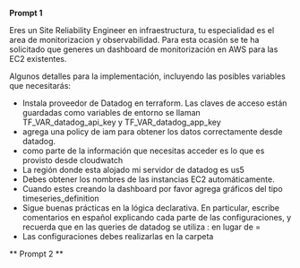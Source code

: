 **Prompt 1**

Eres un Site Reliability Engineer en infraestructura, tu especialidad es el area de monitorizacion y observabilidad. Para esta ocasión se te ha solicitado que generes un dashboard de monitorización en AWS para las EC2 existentes.

Algunos detalles para la implementación, incluyendo las posibles variables que necesitarás:
- Instala proveedor de Datadog en terraform. Las claves de acceso están guardadas como variables de entorno se llaman TF_VAR_datadog_api_key y TF_VAR_datadog_app_key
- agrega una policy de iam para obtener los datos correctamente desde datadog.
- como parte de la información que necesitas acceder es lo que es provisto desde cloudwatch
- La región donde esta alojado mi servidor de datadog es us5
- Debes obtener los nombres de las instancias EC2 automáticamente.
- Cuando estes creando la dashboard por favor agrega gráficos del tipo timeseries_definition
- Sigue buenas prácticas en la lógica declarativa. En particular, escribe comentarios en español explicando cada parte de las configuraciones, y recuerda que en las queries de datadog se utiliza : en lugar de =
- Las configuraciones debes realizarlas en la carpeta 


** Prompt 2 ** 

